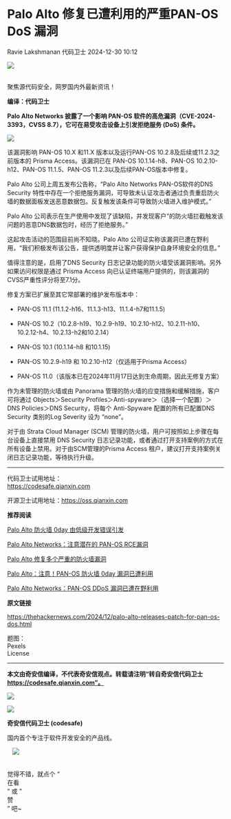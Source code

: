 #  Palo Alto 修复已遭利用的严重PAN-OS DoS 漏洞   
Ravie Lakshmanan  代码卫士   2024-12-30 10:12  
  
![](https://mmbiz.qpic.cn/mmbiz_gif/Az5ZsrEic9ot90z9etZLlU7OTaPOdibteeibJMMmbwc29aJlDOmUicibIRoLdcuEQjtHQ2qjVtZBt0M5eVbYoQzlHiaw/640?wx_fmt=gif "")  
  
   
聚焦源代码安全，网罗国内外最新资讯！  
  
**编译：代码卫士**  
  
**Palo Alto Networks 披露了一个影响 PAN-OS 软件的高危漏洞（CVE-2024-3393，CVSS 8.7），它可在易受攻击设备上引发拒绝服务 (DoS) 条件。**  
  
  
![](https://mmbiz.qpic.cn/mmbiz_png/oBANLWYScMRicoqpSXwETiazJtyJ4LKibhGxy2loicNAs99ksm8bVPD7icade5lNf7OBicvAQ5KFAibF3S4u5CfoaFIYw/640?wx_fmt=png&from=appmsg "")  
  
  
  
该漏洞影响 PAN-OS 10.X 和11.X 版本以及运行PAN-OS 10.2.8及后续或11.2.3之前版本的 Prisma Access。该漏洞已在 PAN-OS 10.1.14-h8、PAN-OS 10.2.10-h12、PAN-OS 11.1.5、PAN-OS 11.2.3以及后续PAN-OS版本中修复。  
  
Palo Alto 公司上周五发布公告称，“Palo Alto Networks PAN-OS软件的DNS Security 特性中存在一个拒绝服务漏洞，可导致未认证攻击者通过负责重启防火墙的数据面板发送恶意数据包。反复触发该条件可导致防火墙进入维护模式。”  
  
Palo Alto 公司表示在生产使用中发现了该缺陷，并发现客户“的防火墙拦截触发该问题的恶意DNS数据包时，经历了拒绝服务。”  
  
这起攻击活动的范围目前尚不知晓。Palo Alto 公司证实称该漏洞已遭在野利用，“我们积极发布该公告，提供透明度并让客户获得保护自身环境安全的信息。”  
  
值得注意的是，启用了DNS Security 日志记录功能的防火墙受该漏洞影响。另外如果访问权限是通过 Prisma Access 向已认证终端用户提供的，则该漏洞的CVSS严重性评分将至7.1分。  
  
修复方案已扩展至其它常部署的维护发布版本中：  
  
- PAN-OS 11.1 (11.1.2-h16、11.1.3-h13、11.1.4-h7和11.1.5)  
  
- PAN-OS 10.2（10.2.8-h19、10.2.9-h19、10.2.10-h12、10.2.11-h10、 10.2.12-h4、10.2.13-h2和10.2.14）  
  
- PAN-OS 10.1 (10.1.14-h8 和10.1.15)  
  
- PAN-OS 10.2.9-h19 和 10.2.10-h12（仅适用于Prisma Access）  
  
- PAN-OS 11.0（该版本已在2024年11月17日达到生命周期，因此无修复方案）  
  
  
  
作为未管理的防火墙或由 Panorama 管理的防火墙的应变措施和缓解措施，客户可将通过 Objects＞Security Profiles＞Anti-spyware＞（选择一个配置）＞DNS Policies＞DNS Security，将每个 Anti-Spyware 配置的所有已配置DNS Security 类别的Log Severity 设为 “none”。  
  
对于由 Strata Cloud Manager (SCM) 管理的防火墙，用户可按照如上步骤在每台设备上直接禁用 DNS Security 日志记录功能，或者通过打开支持案例的方式在所有设备上禁用。对于由SCM管理的Prisma Access 租户，建议打开支持案例关闭日志记录功能，等待执行升级。  
  
****  
代码卫士试用地址：  
https://codesafe.qianxin.com  
  
开源卫士试用地址：https://oss.qianxin.com  
  
  
  
  
  
  
  
  
  
  
  
  
  
**推荐阅读**  
  
[Palo Alto 防火墙 0day 由低级开发错误引发](https://mp.weixin.qq.com/s?__biz=MzI2NTg4OTc5Nw==&mid=2247521617&idx=2&sn=0e9ac32a3223e727cd6cd99460e0387e&scene=21#wechat_redirect)  
  
  
[Palo Alto Networks：注意潜在的 PAN-OS RCE漏洞](https://mp.weixin.qq.com/s?__biz=MzI2NTg4OTc5Nw==&mid=2247521440&idx=1&sn=3bf8ff26ce74c0c7fbfeb2701a773a5f&scene=21#wechat_redirect)  
  
  
[Palo Alto 修复多个严重的防火墙漏洞](https://mp.weixin.qq.com/s?__biz=MzI2NTg4OTc5Nw==&mid=2247521075&idx=1&sn=2987012f618a751eabf08e620add0615&scene=21#wechat_redirect)  
  
  
[Palo Alto：注意！PAN-OS 防火墙 0day 漏洞已遭利用](https://mp.weixin.qq.com/s?__biz=MzI2NTg4OTc5Nw==&mid=2247519289&idx=1&sn=86e226003b5da9dd0d6867f4b45fcb1a&scene=21#wechat_redirect)  
  
  
[Palo Alto Networks：PAN-OS DDoS 漏洞已遭在野利用](https://mp.weixin.qq.com/s?__biz=MzI2NTg4OTc5Nw==&mid=2247513567&idx=1&sn=181b3bb7e1b34dc9dd67bfde798f4c7d&scene=21#wechat_redirect)  
  
  
  
  
  
**原文链接**  
  
  
https://thehackernews.com/2024/12/palo-alto-releases-patch-for-pan-os-dos.html  
  
  
题图：  
Pexels   
License  
  
****  
**本文由奇安信编译，不代表奇安信观点。转载请注明“转自奇安信代码卫士 https://codesafe.qianxin.com”。**  
  
  
  
  
![](https://mmbiz.qpic.cn/mmbiz_jpg/oBANLWYScMSf7nNLWrJL6dkJp7RB8Kl4zxU9ibnQjuvo4VoZ5ic9Q91K3WshWzqEybcroVEOQpgYfx1uYgwJhlFQ/640?wx_fmt=jpeg "")  
  
![](https://mmbiz.qpic.cn/mmbiz_jpg/oBANLWYScMSN5sfviaCuvYQccJZlrr64sRlvcbdWjDic9mPQ8mBBFDCKP6VibiaNE1kDVuoIOiaIVRoTjSsSftGC8gw/640?wx_fmt=jpeg "")  
  
**奇安信代码卫士 (codesafe)**  
  
国内首个专注于软件开发安全的产品线。  
  
   ![](https://mmbiz.qpic.cn/mmbiz_gif/oBANLWYScMQ5iciaeKS21icDIWSVd0M9zEhicFK0rbCJOrgpc09iaH6nvqvsIdckDfxH2K4tu9CvPJgSf7XhGHJwVyQ/640?wx_fmt=gif "")  
  
   
觉得不错，就点个 “  
在看  
” 或 "  
赞  
” 吧~  
  
